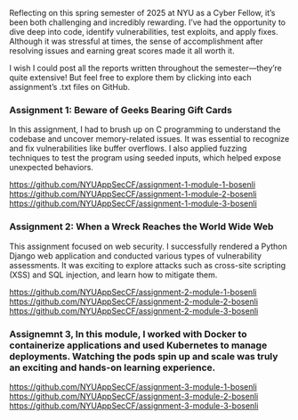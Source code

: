 Reflecting on this spring semester of 2025 at NYU as a Cyber Fellow, it’s been both challenging and incredibly rewarding. I’ve had the opportunity to dive deep into code, identify vulnerabilities, test exploits, and apply fixes. Although it was stressful at times, the sense of accomplishment after resolving issues and earning great scores made it all worth it.

I wish I could post all the reports written throughout the semester—they’re quite extensive! But feel free to explore them by clicking into each assignment’s .txt files on GitHub.

### Assignment 1: Beware of Geeks Bearing Gift Cards
In this assignment, I had to brush up on C programming to understand the codebase and uncover memory-related issues. It was essential to recognize and fix vulnerabilities like buffer overflows. I also applied fuzzing techniques to test the program using seeded inputs, which helped expose unexpected behaviors.

https://github.com/NYUAppSecCF/assignment-1-module-1-bosenli
https://github.com/NYUAppSecCF/assignment-1-module-2-bosenli
https://github.com/NYUAppSecCF/assignment-1-module-3-bosenli

### Assignment 2: When a Wreck Reaches the World Wide Web
This assignment focused on web security. I successfully rendered a Python Django web application and conducted various types of vulnerability assessments. It was exciting to explore attacks such as cross-site scripting (XSS) and SQL injection, and learn how to mitigate them.

https://github.com/NYUAppSecCF/assignment-2-module-1-bosenli
https://github.com/NYUAppSecCF/assignment-2-module-2-bosenli
https://github.com/NYUAppSecCF/assignment-2-module-3-bosenli


### Assignemnt 3, In this module, I worked with Docker to containerize applications and used Kubernetes to manage deployments. Watching the pods spin up and scale was truly an exciting and hands-on learning experience.

https://github.com/NYUAppSecCF/assignment-3-module-1-bosenli
https://github.com/NYUAppSecCF/assignment-3-module-2-bosenli
https://github.com/NYUAppSecCF/assignment-3-module-3-bosenli